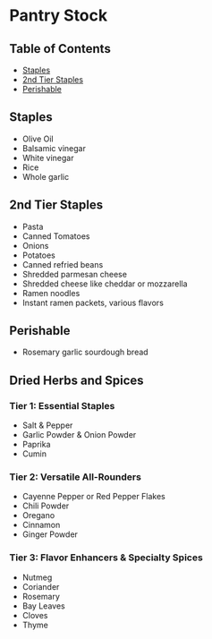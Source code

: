# Pantry Stock

## Table of Contents
- [Staples](#staples)
- [2nd Tier Staples](#2nd-tier-staples)
- [Perishable](#perishable)

## Staples
- Olive Oil
- Balsamic vinegar
- White vinegar
- Rice
- Whole garlic

## 2nd Tier Staples
- Pasta
- Canned Tomatoes
- Onions
- Potatoes
- Canned refried beans
- Shredded parmesan cheese
- Shredded cheese like cheddar or mozzarella
- Ramen noodles
- Instant ramen packets, various flavors

## Perishable
- Rosemary garlic sourdough bread

## Dried Herbs and Spices

### Tier 1: Essential Staples
* Salt & Pepper
* Garlic Powder & Onion Powder
* Paprika
* Cumin

### Tier 2: Versatile All-Rounders
* Cayenne Pepper or Red Pepper Flakes
* Chili Powder
* Oregano
* Cinnamon
* Ginger Powder

### Tier 3: Flavor Enhancers & Specialty Spices
* Nutmeg
* Coriander
* Rosemary
* Bay Leaves
* Cloves
* Thyme
